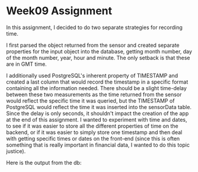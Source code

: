 # Week09 Assignment

In this assignment, I decided to do two separate strategies for recording time. 

I first parsed the object returned from the sensor and created separate properties for the input object into the database, getting month number, day of the month number, year, hour and minute. The only setback is that these are in GMT time. 

I additionally used PostgreSQL's inherent property of TIMESTAMP and created a last column that would record the timestamp in a specific format containing all the information needed. There should be a slight time-delay between these two measurements as the time returned from the sensor would reflect the specific time it was queried, but the TIMESTAMP of PostgreSQL would reflect the time it was inserted into the sensorData table. Since the delay is only seconds, it shouldn't impact the creation of the app at the end of this assignment. I wanted to experiment with time and dates, to see if it was easier to store all the different properties of time on the backend, or if it was easier to simply store one timestamp and then deal with getting specific times or dates on the front-end (since this is often something that is really important in financial data, I wanted to do this topic justice). 

Here is the output from the db: 

